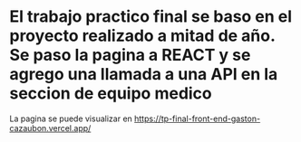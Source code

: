 # El trabajo practico final se baso en el proyecto realizado a mitad de año. Se paso la pagina a REACT y se agrego una llamada a una API en la seccion de equipo medico
La pagina se puede visualizar en https://tp-final-front-end-gaston-cazaubon.vercel.app/ 
